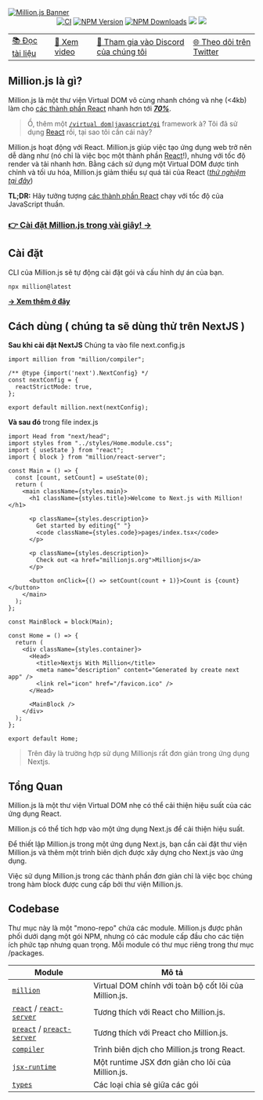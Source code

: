 <a href="https://million.dev">
  <img src="https://raw.githubusercontent.com/aidenybai/million/main/.github/assets/banner.png" alt="Million.js Banner" />
</a>

<div align="center">
  <a href="https://img.shields.io/github/actions/workflow/status/aidenybai/million/ci.yml?branch=main" target="_blank"><img src="https://img.shields.io/github/actions/workflow/status/aidenybai/million/ci.yml?branch=main&style=flat&colorA=000000&colorB=000000" alt="CI" /></a>
  <a href="https://www.npmjs.com/package/million" target="_blank"><img src="https://img.shields.io/npm/v/million?style=flat&colorA=000000&colorB=000000" alt="NPM Version" /></a>
    <a href="https://www.npmjs.com/package/million" target="_blank"><img src="https://img.shields.io/npm/dt/million.svg?style=flat&colorA=000000&colorB=000000" alt="NPM Downloads" /></a>
    <img src="https://hits-app.vercel.app/hits?url=https://github.com/aidenybai/million&bgRight=000&bgLeft=000" />
  <a href="https://discord.gg/X9yFbcV2rF" target="_blank"><img src="https://img.shields.io/discord/938129049539186758?style=flat&colorA=000000&colorB=000000&label=discord&logo=discord&logoColor=ffffff" /></a>

<table>
    <tbody>
      <tr>
        <td>
          <a href="https://million.dev/docs">📚 Đọc tài liệu</a>
        </td>
        <td>
          <a href="https://www.youtube.com/watch?v=VkezQMb1DHw">🎦 Xem video</a>
        </td>
        <td>
          <a href="https://million.dev/chat">💬 Tham gia vào Discord của chúng tôi</a>
        </td>
        <td>
          <a href="https://twitter.com/milliondotjs">🌐 Theo dõi trên Twitter</a>
        </td>
      </tr>
    </tbody>
  </table>
</div>

## Million.js là gì?

Million.js là một thư viện Virtual DOM vô cùng nhanh chóng và nhẹ (<4kb) làm cho [các thành phần React](https://react.dev) nhanh hơn tới [_**70%**_](https://krausest.github.io/js-framework-benchmark/current.html).

> Ồ, thêm một [`/virtual dom|javascript/gi`](https://regexr.com/6mr5f) framework à? Tôi đã sử dụng [React](https://reactjs.org) rồi, tại sao tôi cần cái này?

Million.js hoạt động với React. Million.js giúp việc tạo ứng dụng web trở nên dễ dàng như (nó chỉ là việc bọc một thành phần [React](https://react.dev)!), nhưng với tốc độ render và tải nhanh hơn. Bằng cách sử dụng một Virtual DOM được tinh chỉnh và tối ưu hóa, Million.js giảm thiểu sự quá tải của React ([_thử nghiệm tại đây_](https://demo.million.dev))

**TL;DR:** Hãy tưởng tượng [các thành phần React](https://react.dev) chạy với tốc độ của JavaScript thuần.

### [**👉 Cài đặt Million.js trong vài giây! →**](https://million.dev/)

## Cài đặt

CLI của Million.js sẽ tự động cài đặt gói và cấu hình dự án của bạn.

```bash
npx million@latest
```

[**→ Xem thêm ở đây**](https://million.dev/docs/install)

## Cách dùng ( chúng ta sẽ dùng thử trên NextJS )

**Sau khi cài đặt NextJS** Chúng ta vào file next.config.js
```JSX
import million from "million/compiler";

/** @type {import('next').NextConfig} */
const nextConfig = {
  reactStrictMode: true,
};

export default million.next(nextConfig);
```
**Và sau đó** trong file index.js
```JSX
import Head from "next/head";
import styles from "../styles/Home.module.css";
import { useState } from "react";
import { block } from "million/react-server";

const Main = () => {
  const [count, setCount] = useState(0);
  return (
    <main className={styles.main}>
      <h1 className={styles.title}>Welcome to Next.js with Million!</h1>

      <p className={styles.description}>
        Get started by editing{" "}
        <code className={styles.code}>pages/index.tsx</code>
      </p>

      <p className={styles.description}>
        Check out <a href="millionjs.org">Millionjs</a>
      </p>

      <button onClick={() => setCount(count + 1)}>Count is {count}</button>
    </main>
  );
};

const MainBlock = block(Main);

const Home = () => {
  return (
    <div className={styles.container}>
      <Head>
        <title>Nextjs With Million</title>
        <meta name="description" content="Generated by create next app" />
        <link rel="icon" href="/favicon.ico" />
      </Head>

      <MainBlock />
    </div>
  );
};

export default Home;
```
>Trên đây là trường hợp sử dụng Millionjs rất đơn giản trong ứng dụng Nextjs.

## Tổng Quan
Million.js là một thư viện Virtual DOM nhẹ có thể cải thiện hiệu suất của các ứng dụng React.

Million.js có thể tích hợp vào một ứng dụng Next.js để cải thiện hiệu suất.

Để thiết lập Million.js trong một ứng dụng Next.js, bạn cần cài đặt thư viện Million.js và thêm một trình biên dịch được xây dựng cho Next.js vào ứng dụng.

Việc sử dụng Million.js trong các thành phần đơn giản chỉ là việc bọc chúng trong hàm block được cung cấp bởi thư viện Million.js.


## Codebase

Thư mục này là một "mono-repo" chứa các module. Million.js được phân phối dưới dạng một gói NPM, nhưng có các module cấp đầu cho các tiện ích phức tạp nhưng quan trọng. Mỗi module có thư mục riêng trong thư mục /packages.

| Module                                                                                                                                                                | Mô tả                                           |
| --------------------------------------------------------------------------------------------------------------------------------------------------------------------- | ----------------------------------------------- |
| [`million`](https://github.com/aidenybai/million/tree/main/packages/million)                                                                                          | Virtual DOM chính với toàn bộ cốt lõi của Million.js. |
| [`react`](https://github.com/aidenybai/million/tree/main/packages/react) / [`react-server`](https://github.com/aidenybai/million/tree/main/packages/react-server)     | Tương thích với React cho Million.js.                 |
| [`preact`](https://github.com/aidenybai/million/tree/main/packages/preact) / [`preact-server`](https://github.com/aidenybai/million/tree/main/packages/preact-server) | Tương thích với Preact cho Million.js.                |
| [`compiler`](https://github.com/aidenybai/million/tree/main/packages/compiler)                                                                                        | Trình biên dịch cho Million.js trong React.               |
| [`jsx-runtime`](https://github.com/aidenybai/million/tree/main/packages/jsx-runtime)                                                                                  | Một runtime JSX đơn giản cho lõi của Million.js.           |
| [`types`](https://github.com/aidenybai/million/tree/main/packages/types)                                                                                              | Các loại chia sẻ giữa các gói                       |

